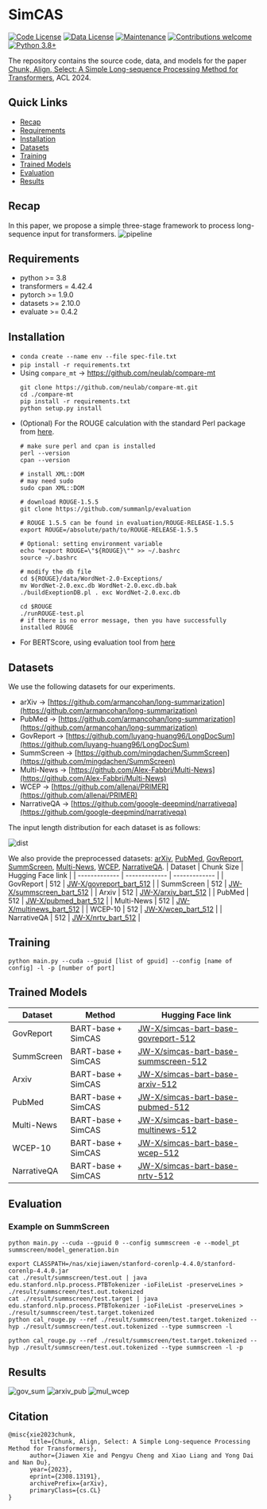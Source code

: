 # SimCAS
[![Code License](https://img.shields.io/badge/Code%20License-Apache_2.0-green.svg)](https://github.com/xjw-nlp/SimCAS/blob/main/LICENSE)
[![Data License](https://img.shields.io/badge/Data%20License-CC%20By%20NC%204.0-red.svg)](https://github.com/xjw-nlp/SimCAS/blob/main/DATA_LICENSE)
[![Maintenance](https://img.shields.io/badge/Maintained%3F-yes-green.svg)](https://github.com/SafeAILab/RAIN/issues) 
[![Contributions welcome](https://img.shields.io/badge/Contributions-welcome-brightgreen.svg?style=flat)](https://github.com/SafeAILab/RAIN/pulls)
[![Python 3.8+](https://img.shields.io/badge/python-3.8+-blue.svg)](https://www.python.org/downloads/release/python-380/)

The repository contains the source code, data, and models for the paper [Chunk, Align, Select: A Simple Long-sequence Processing Method for Transformers](https://arxiv.org/abs/2308.13191#), ACL 2024.
## Quick Links
- [Recap](#recap)
- [Requirements](#requirements)
- [Installation](#installation)
- [Datasets](#datasets)
- [Training](#training)
- [Trained Models](#trained-models)
- [Evaluation](#evaluation)
- [Results](#results)

## Recap
In this paper, we propose a simple three-stage framework to process long-sequence input for transformers.
![pipeline](./assets/model.png)

## Requirements
+ python >= 3.8
+ transformers = 4.42.4
+ pytorch >= 1.9.0
+ datasets >= 2.10.0
+ evaluate >= 0.4.2
## Installation
- `conda create --name env --file spec-file.txt`
- `pip install -r requirements.txt`
- Using `compare_mt` -> https://github.com/neulab/compare-mt
  ```console
  git clone https://github.com/neulab/compare-mt.git
  cd ./compare-mt
  pip install -r requirements.txt
  python setup.py install
  ```
- (Optional) For the ROUGE calculation with the standard Perl package from [here](https://github.com/summanlp/evaluation/tree/master/ROUGE-RELEASE-1.5.5).
  ```console
  # make sure perl and cpan is installed
  perl --version
  cpan --version

  # install XML::DOM
  # may need sudo
  sudo cpan XML::DOM
  
  # download ROUGE-1.5.5
  git clone https://github.com/summanlp/evaluation
  
  # ROUGE 1.5.5 can be found in evaluation/ROUGE-RELEASE-1.5.5
  export ROUGE=/absolute/path/to/ROUGE-RELEASE-1.5.5
  
  # Optional: setting environment variable
  echo "export ROUGE=\"${ROUGE}\"" >> ~/.bashrc
  source ~/.bashrc
  
  # modify the db file
  cd ${ROUGE}/data/WordNet-2.0-Exceptions/
  mv WordNet-2.0.exc.db WordNet-2.0.exc.db.bak
  ./buildExeptionDB.pl . exc WordNet-2.0.exc.db
  
  cd $ROUGE
  ./runROUGE-test.pl
  # if there is no error message, then you have successfully installed ROUGE
  ```
- For BERTScore, using evaluation tool from [here](https://github.com/Tiiiger/bert_score)

## Datasets
We use the following datasets for our experiments. 
- arXiv -> [https://github.com/armancohan/long-summarization](https://github.com/armancohan/long-summarization)
- PubMed -> [https://github.com/armancohan/long-summarization](https://github.com/armancohan/long-summarization)
- GovReport -> [https://github.com/luyang-huang96/LongDocSum](https://github.com/luyang-huang96/LongDocSum)
- SummScreen -> [https://github.com/mingdachen/SummScreen](https://github.com/mingdachen/SummScreen)
- Multi-News -> [https://github.com/Alex-Fabbri/Multi-News](https://github.com/Alex-Fabbri/Multi-News)
- WCEP -> [https://github.com/allenai/PRIMER](https://github.com/allenai/PRIMER)
- NarrativeQA -> [https://github.com/google-deepmind/narrativeqa](https://github.com/google-deepmind/narrativeqa)

The input length distribution for each dataset is as follows:

![dist](./assets/dist.png)

We also provide the preprocessed datasets: [arXiv](https://huggingface.co/datasets/JW-X/arxiv_bart_512), [PubMed](https://huggingface.co/datasets/JW-X/pubmed_bart_512), [GovReport](https://huggingface.co/datasets/JW-X/govreport_bart_512), [SummScreen](https://huggingface.co/datasets/JW-X/summscreen_bart_512), [Multi-News](https://huggingface.co/datasets/JW-X/multinews_bart_512), [WCEP](https://huggingface.co/datasets/JW-X/wcep_bart_512), [NarrativeQA](https://huggingface.co/datasets/JW-X/nrtv_bart_512).
| Dataset  |  Chunk Size | Hugging Face link |
| ------------- | ------------- | ------------- |
| GovReport | 512 | [JW-X/govreport_bart_512](https://huggingface.co/datasets/JW-X/govreport_bart_512)  |
| SummScreen  | 512  | [JW-X/summscreen_bart_512](https://huggingface.co/datasets/JW-X/summscreen_bart_512) |
| Arxiv | 512 | [JW-X/arxiv_bart_512](https://huggingface.co/datasets/JW-X/arxiv_bart_512) |
| PubMed  | 512 | [JW-X/pubmed_bart_512](https://huggingface.co/datasets/JW-X/pubmed_bart_512)  |
| Multi-News  | 512 | [JW-X/multinews_bart_512](https://huggingface.co/datasets/JW-X/multinews_bart_512)  |
| WCEP-10  | 512 | [JW-X/wcep_bart_512](https://huggingface.co/datasets/JW-X/wcep_bart_512)  |
| NarrativeQA  | 512 | [JW-X/nrtv_bart_512](https://huggingface.co/datasets/JW-X/nrtv_bart_512)  |
  
## Training
```console
python main.py --cuda --gpuid [list of gpuid] --config [name of config] -l -p [number of port]
```

## Trained Models

| Dataset  |  Method | Hugging Face link |
| ------------- | ------------- | ------------- |
| GovReport | BART-base + SimCAS  | [JW-X/simcas-bart-base-govreport-512]()  |
| SummScreen  | BART-base + SimCAS  | [JW-X/simcas-bart-base-summscreen-512]() |
| Arxiv | BART-base + SimCAS  | [JW-X/simcas-bart-base-arxiv-512]() |
| PubMed  | BART-base + SimCAS  | [JW-X/simcas-bart-base-pubmed-512]()  |
| Multi-News  | BART-base + SimCAS  | [JW-X/simcas-bart-base-multinews-512]()  |
| WCEP-10  | BART-base + SimCAS  | [JW-X/simcas-bart-base-wcep-512]()  |
| NarrativeQA  | BART-base + SimCAS  | [JW-X/simcas-bart-base-nrtv-512]()  |

## Evaluation
### Example on SummScreen
```console
python main.py --cuda --gpuid 0 --config summscreen -e --model_pt summscreen/model_generation.bin

export CLASSPATH=/nas/xiejiawen/stanford-corenlp-4.4.0/stanford-corenlp-4.4.0.jar
cat ./result/summscreen/test.out | java edu.stanford.nlp.process.PTBTokenizer -ioFileList -preserveLines > ./result/summscreen/test.out.tokenized
cat ./result/summscreen/test.target | java edu.stanford.nlp.process.PTBTokenizer -ioFileList -preserveLines > ./result/summscreen/test.target.tokenized
python cal_rouge.py --ref ./result/summscreen/test.target.tokenized --hyp ./result/summscreen/test.out.tokenized --type summscreen -l

python cal_rouge.py --ref ./result/summscreen/test.target.tokenized --hyp ./result/summscreen/test.out.tokenized --type summscreen -l -p
```

## Results
![gov_sum](./assets/gov_and_sum.png)
![arxiv_pub](./assets/arxiv_and_pub.png)
![mul_wcep](./assets/mul_and_wcep.png)
## Citation
```console
@misc{xie2023chunk,
      title={Chunk, Align, Select: A Simple Long-sequence Processing Method for Transformers}, 
      author={Jiawen Xie and Pengyu Cheng and Xiao Liang and Yong Dai and Nan Du},
      year={2023},
      eprint={2308.13191},
      archivePrefix={arXiv},
      primaryClass={cs.CL}
}
```
